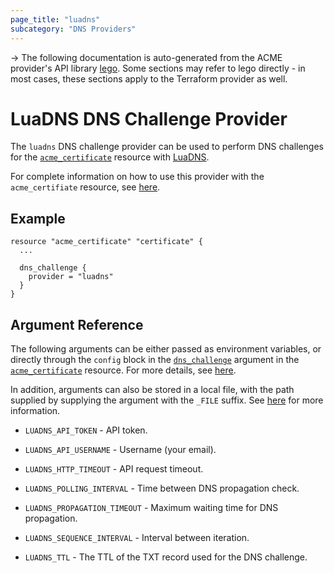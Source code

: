 ```yaml
---
page_title: "luadns"
subcategory: "DNS Providers"
---
```


-> The following documentation is auto-generated from the ACME
provider's API library [lego](https://go-acme.github.io/lego/).  Some
sections may refer to lego directly - in most cases, these sections
apply to the Terraform provider as well.

# LuaDNS DNS Challenge Provider

The `luadns` DNS challenge provider can be used to perform DNS challenges for
the [`acme_certificate`][resource-acme-certificate] resource with
[LuaDNS](https://luadns.com).

[resource-acme-certificate]: ./certificate.md

For complete information on how to use this provider with the `acme_certifiate`
resource, see [here][resource-acme-certificate-dns-challenges].

[resource-acme-certificate-dns-challenges]: ./certificate.md#using-dns-challenges

## Example

```hcl
resource "acme_certificate" "certificate" {
  ...

  dns_challenge {
    provider = "luadns"
  }
}
```
## Argument Reference

The following arguments can be either passed as environment variables, or
directly through the `config` block in the
[`dns_challenge`][resource-acme-certificate-dns-challenge-arg] argument in the
[`acme_certificate`][resource-acme-certificate] resource. For more details, see
[here][resource-acme-certificate-dns-challenges].

[resource-acme-certificate-dns-challenge-arg]: ./certificate.md#dns_challenge

In addition, arguments can also be stored in a local file, with the path
supplied by supplying the argument with the `_FILE` suffix. See
[here][acme-certificate-file-arg-example] for more information.

[acme-certificate-file-arg-example]: ./certificate.md#using-variable-files-for-provider-arguments

* `LUADNS_API_TOKEN` - API token.
* `LUADNS_API_USERNAME` - Username (your email).

* `LUADNS_HTTP_TIMEOUT` - API request timeout.
* `LUADNS_POLLING_INTERVAL` - Time between DNS propagation check.
* `LUADNS_PROPAGATION_TIMEOUT` - Maximum waiting time for DNS propagation.
* `LUADNS_SEQUENCE_INTERVAL` - Interval between iteration.
* `LUADNS_TTL` - The TTL of the TXT record used for the DNS challenge.


